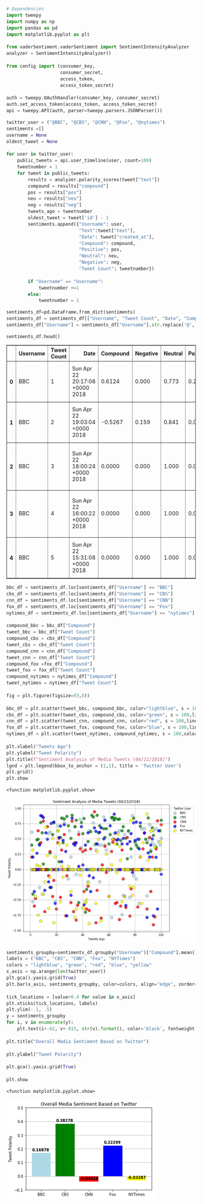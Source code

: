 

```python
# Dependencies
import tweepy
import numpy as np
import pandas as pd
import matplotlib.pyplot as plt

from vaderSentiment.vaderSentiment import SentimentIntensityAnalyzer
analyzer = SentimentIntensityAnalyzer()

from config import (consumer_key, 
                    consumer_secret, 
                    access_token, 
                    access_token_secret)

auth = tweepy.OAuthHandler(consumer_key, consumer_secret)
auth.set_access_token(access_token, access_token_secret)
api = tweepy.API(auth, parser=tweepy.parsers.JSONParser())
```


```python
twitter_user = ("@BBC", "@CBS", "@CNN", "@Fox", "@nytimes")
sentiments =[]
username = None
oldest_tweet = None

for user in twitter_user:
    public_tweets = api.user_timeline(user, count=100)
    tweetnumber = 1       
    for tweet in public_tweets:
        results = analyzer.polarity_scores(tweet["text"])
        compound = results["compound"]
        pos = results["pos"]
        neu = results["neu"]
        neg = results["neg"]
        tweets_ago = tweetnumber
        oldest_tweet = tweet['id'] - 1
        sentiments.append({"Username": user,
                           "Text":tweet["text"],
                           "Date": tweet["created_at"],
                           "Compound": compound,
                           "Positive": pos,
                           "Neutral": neu,
                           "Negative": neg,
                           "Tweet Count": tweetnumber})
        
        if "Username" == "Username":
            tweetnumber +=1
        else:
            tweetnumber = 1  
```


```python
sentiments_df=pd.DataFrame.from_dict(sentiments)
sentiments_df = sentiments_df[["Username", "Tweet Count", "Date", "Compound", "Negative", "Neutral", "Positive", "Text"]]
sentiments_df["Username"] = sentiments_df["Username"].str.replace('@','')
```


```python
sentiments_df.head()
```




<div>
<style scoped>
    .dataframe tbody tr th:only-of-type {
        vertical-align: middle;
    }

    .dataframe tbody tr th {
        vertical-align: top;
    }

    .dataframe thead th {
        text-align: right;
    }
</style>
<table border="1" class="dataframe">
  <thead>
    <tr style="text-align: right;">
      <th></th>
      <th>Username</th>
      <th>Tweet Count</th>
      <th>Date</th>
      <th>Compound</th>
      <th>Negative</th>
      <th>Neutral</th>
      <th>Positive</th>
      <th>Text</th>
    </tr>
  </thead>
  <tbody>
    <tr>
      <th>0</th>
      <td>BBC</td>
      <td>1</td>
      <td>Sun Apr 22 20:17:08 +0000 2018</td>
      <td>0.6124</td>
      <td>0.000</td>
      <td>0.773</td>
      <td>0.227</td>
      <td>Stand up comedy from halloumi enthusiast and a...</td>
    </tr>
    <tr>
      <th>1</th>
      <td>BBC</td>
      <td>2</td>
      <td>Sun Apr 22 19:03:04 +0000 2018</td>
      <td>-0.5267</td>
      <td>0.159</td>
      <td>0.841</td>
      <td>0.000</td>
      <td>The lives of two half-sisters and their drawin...</td>
    </tr>
    <tr>
      <th>2</th>
      <td>BBC</td>
      <td>3</td>
      <td>Sun Apr 22 18:00:24 +0000 2018</td>
      <td>0.0000</td>
      <td>0.000</td>
      <td>1.000</td>
      <td>0.000</td>
      <td>😍🐮 These cows have been let out for the first ...</td>
    </tr>
    <tr>
      <th>3</th>
      <td>BBC</td>
      <td>4</td>
      <td>Sun Apr 22 16:00:22 +0000 2018</td>
      <td>0.0000</td>
      <td>0.000</td>
      <td>1.000</td>
      <td>0.000</td>
      <td>❤️🦍 Bolingo is learning to enhance his mental ...</td>
    </tr>
    <tr>
      <th>4</th>
      <td>BBC</td>
      <td>5</td>
      <td>Sun Apr 22 15:31:08 +0000 2018</td>
      <td>0.0000</td>
      <td>0.000</td>
      <td>1.000</td>
      <td>0.000</td>
      <td>It's a boy! 😍The gender of the UK's first pola...</td>
    </tr>
  </tbody>
</table>
</div>




```python
bbc_df = sentiments_df.loc[sentiments_df["Username"] == "BBC"]
cbs_df = sentiments_df.loc[sentiments_df["Username"] == "CBS"]
cnn_df = sentiments_df.loc[sentiments_df["Username"] == "CNN"]
fox_df = sentiments_df.loc[sentiments_df["Username"] == "Fox"]
nytimes_df = sentiments_df.loc[sentiments_df["Username"] == "nytimes"]

compound_bbc = bbc_df["Compound"]
tweet_bbc = bbc_df["Tweet Count"]
compound_cbs = cbs_df["Compound"]
tweet_cbs = cbs_df["Tweet Count"]
compound_cnn = cnn_df["Compound"]
tweet_cnn = cnn_df["Tweet Count"]
compound_fox =fox_df["Compound"]
tweet_fox = fox_df["Tweet Count"]
compound_nytimes = nytimes_df["Compound"]
tweet_nytimes = nytimes_df["Tweet Count"]

fig = plt.figure(figsize=(9,8))

bbc_df = plt.scatter(tweet_bbc, compound_bbc, color="lightblue", s = 100, edgecolors="black", linewidths = .5, label = "BBC", alpha=0.75)
cbs_df = plt.scatter(tweet_cbs, compound_cbs, color="green", s = 100,linewidths = .5, edgecolors="black",label = "CBS", alpha=0.75)
cnn_df = plt.scatter(tweet_cnn, compound_cnn, color="red", s = 100,linewidths = .5, edgecolors="black",label = "CNN", alpha=0.75)
fox_df = plt.scatter(tweet_fox, compound_fox, color="blue", s = 100,linewidths = .5, edgecolors="black",label = "Fox", alpha=0.75)
nytimes_df = plt.scatter(tweet_nytimes, compound_nytimes, s = 100,color="yellow", linewidths = .5, edgecolors="black",label = "NYTimes", alpha=0.75)

plt.xlabel("Tweets Ago")
plt.ylabel("Tweet Polarity")
plt.title(f"Sentiment Analysis of Media Tweets (04/22/2018)")
lgnd = plt.legend(bbox_to_anchor = (1,1), title = 'Twitter User') 
plt.grid()
plt.show
```




    <function matplotlib.pyplot.show>




![png](output_4_1.png)



```python
sentiments_groupby=sentiments_df.groupby("Username")["Compound"].mean().round(5)
labels = ("BBC", "CBS", "CNN", "Fox", "NYTimes")
colors = "lightblue", "green", "red", "blue", "yellow"
x_axis = np.arange(len(twitter_user))
plt.gca().yaxis.grid(True)
plt.bar(x_axis, sentiments_groupby, color=colors, align="edge", zorder=3)

tick_locations = [value+0.4 for value in x_axis]
plt.xticks(tick_locations, labels)
plt.ylim(-.1, .5)
y = sentiments_groupby
for i, v in enumerate(y):
    plt.text(i+.02, v+.015, str(v).format(), color='black', fontweight = 'bold')

plt.title("Overall Media Sentiment Based on Twitter")

plt.ylabel("Tweet Polarity")

plt.gca().yaxis.grid(True)

plt.show
```




    <function matplotlib.pyplot.show>




![png](output_5_1.png)

